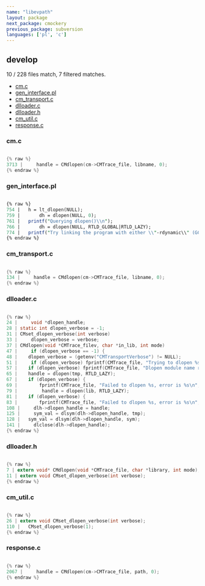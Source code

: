 ```yaml
---
name: "libevpath"
layout: package
next_package: cmockery
previous_package: subversion
languages: ['pl', 'c']
---
```

## develop
10 / 228 files match, 7 filtered matches.

 - [cm.c](#cmc)
 - [gen_interface.pl](#gen_interfacepl)
 - [cm_transport.c](#cm_transportc)
 - [dlloader.c](#dlloaderc)
 - [dlloader.h](#dlloaderh)
 - [cm_util.c](#cm_utilc)
 - [response.c](#responsec)

### cm.c

```c

{% raw %}
3713 |     handle = CMdlopen(cm->CMTrace_file, libname, 0);
{% endraw %}

```
### gen_interface.pl

```pl

{% raw %}
754 | 	h = lt_dlopen(NULL);
759 | 	    dh = dlopen(NULL, 0);
761 | 	printf("Querying dlopen()\\n");
766 | 	    dh = dlopen(NULL, RTLD_GLOBAL|RTLD_LAZY);
774 | 	printf("Try linking the program with either \\"-rdynamic\\" (GCC) or \\"-dlopen self\\" (libtool)\\n");
{% endraw %}

```
### cm_transport.c

```c

{% raw %}
134 |     handle = CMdlopen(cm->CMTrace_file, libname, 0);
{% endraw %}

```
### dlloader.c

```c

{% raw %}
24 |     void *dlopen_handle;
28 | static int dlopen_verbose = -1;
31 | CMset_dlopen_verbose(int verbose)
33 |     dlopen_verbose = verbose;
37 | CMdlopen(void *CMTrace_filev, char *in_lib, int mode)
47 |     if (dlopen_verbose == -1) {
48 | 	dlopen_verbose = (getenv("CMTransportVerbose") != NULL);
51 |     if (dlopen_verbose) fprintf(CMTrace_file, "Trying to dlopen %s\n", in_lib);
57 | 	if (dlopen_verbose) fprintf(CMTrace_file, "Dlopen module name replaced, now %s\n", lib);
65 | 	handle = dlopen(tmp, RTLD_LAZY);
67 | 	if (dlopen_verbose) {
69 | 		fprintf(CMTrace_file, "Failed to dlopen %s, error is %s\n", tmp, err);
79 |         handle = dlopen(lib, RTLD_LAZY);
81 | 	if (dlopen_verbose) {
83 | 		fprintf(CMTrace_file, "Failed to dlopen %s, error is %s\n", tmp, err);
108 |     dlh->dlopen_handle = handle;
125 |     sym_val = dlsym(dlh->dlopen_handle, tmp);
128 | 	sym_val = dlsym(dlh->dlopen_handle, sym);
141 |     dlclose(dlh->dlopen_handle);
{% endraw %}

```
### dlloader.h

```c

{% raw %}
7 | extern void* CMdlopen(void *CMTrace_file, char *library, int mode);
11 | extern void CMset_dlopen_verbose(int verbose);
{% endraw %}

```
### cm_util.c

```c

{% raw %}
26 | extern void CMset_dlopen_verbose(int verbose);
110 | 	CMset_dlopen_verbose(1);
{% endraw %}

```
### response.c

```c

{% raw %}
2067 |     handle = CMdlopen(cm->CMTrace_file, path, 0);
{% endraw %}

```